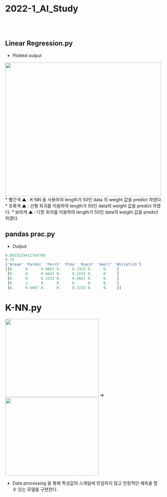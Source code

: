 # 2022-1_AI_Study
<br></br>
## Linear Regression.py
* Plotted output
<img src="https://img1.daumcdn.net/thumb/R1280x0/?scode=mtistory2&fname=https%3A%2F%2Fblog.kakaocdn.net%2Fdn%2FTefnB%2FbtrzyWD0bt2%2FkVobWd42KGA8V69NS0TMA1%2Fimg.png" width="500" height="430">  
* 빨간색 ▲ : K-NN 을 사용하여 length가 50인 data 의 weight 값을 predict 하였다.  
* 초록색 ▲ : 선형 회귀를 이용하여 length가 50인 data의 weight 값을 predict 하였다.  
* 보라색 ▲ : 다항 회귀를 이용하여 length가 50인 data의 weight 값을 predict 하였다.  


## pandas prac.py
* Output
```python
0.8823529411764706
0.75
['Bream' 'Parkki' 'Perch' 'Pike' 'Roach' 'Smelt' 'Whitefish']
[[0.     0.     0.6667 0.     0.3333 0.     0.    ]
 [0.     0.     0.6667 0.     0.3333 0.     0.    ]
 [0.     0.     0.3333 0.     0.6667 0.     0.    ]
 [0.     1.     0.     0.     0.     0.     0.    ]
 [0.     0.6667 0.     0.     0.3333 0.     0.    ]]
```
# K-NN.py
<img src="https://img1.daumcdn.net/thumb/R1280x0/?scode=mtistory2&fname=https%3A%2F%2Fblog.kakaocdn.net%2Fdn%2FdZKRjA%2FbtrzDvFpuNb%2F4cCacYMAhpCsrQbdMIG45K%2Fimg.png" width="300" height="250">  => <img src="https://img1.daumcdn.net/thumb/R1280x0/?scode=mtistory2&fname=https%3A%2F%2Fblog.kakaocdn.net%2Fdn%2FeiRcvf%2FbtrzEBSSoAD%2F6ndshN78KVMMTmgIJsXEK1%2Fimg.png" width="300" height="250">  
* Data processing 을 통해 특성값의 스케일에 민감하지 않고 안정적인 예측을 할 수 있는 모델을 구현한다.
